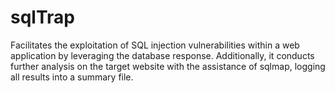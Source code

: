 # sqlTrap
Facilitates the exploitation of SQL injection vulnerabilities within a web application by leveraging the database response. Additionally, it conducts further analysis on the target website with the assistance of sqlmap, logging all results into a summary file.
